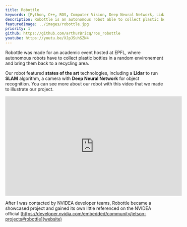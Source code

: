 ```yaml
---
title: Robottle
keywords: [Python, C++, ROS, Computer Vision, Deep Neural Network, Lidar]
description: Robottle is an autonomous robot able to collect plastic bottles in a random environment. It was entirely done in a team of 3 students. This project was showcased by NVIDEA as proof of concept for what a Jetson Nano Board can do ! 
featuredImage: ../images/robottle.jpg
priority: 1
github: https://github.com/arthurBricq/ros_robottle
youtube: https://youtu.be/XJpJSuhSZN4
---
```


Robottle was made for an academic event hosted at EPFL, where autonomous robots have to collect plastic bottles in a random environement and bring them back to a recycling area.

Our robot featured **states of the art** technologies, including a **Lidar** to run **SLAM** algorithm, a camera with **Deep Neural Network** for object recognition. You can see more about our robot with this video that we made to illustrate our project.

<iframe width="560" height="315" src="https://www.youtube.com/embed/XJpJSuhSZN4" frameborder="0" allowfullscreen></iframe>

After I was contacted by NVIDEA developer teams, Robottle became a showcased project and gained its own little referenced on the NVIDEA official [https://developer.nvidia.com/embedded/community/jetson-projects#robottle](website)
